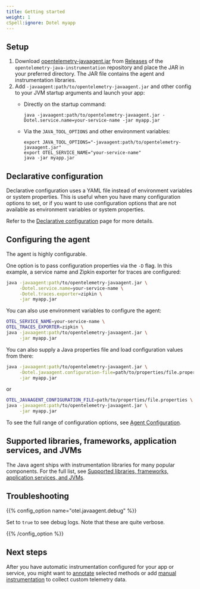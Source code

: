 ```yaml
---
title: Getting started
weight: 1
cSpell:ignore: Dotel myapp
---
```


## Setup

1.  Download [opentelemetry-javaagent.jar][] from [Releases][] of the
    `opentelemetry-java-instrumentation` repository and place the JAR in your
    preferred directory. The JAR file contains the agent and instrumentation
    libraries.
2.  Add `-javaagent:path/to/opentelemetry-javaagent.jar` and other config to
    your JVM startup arguments and launch your app:
    - Directly on the startup command:

      ```shell
      java -javaagent:path/to/opentelemetry-javaagent.jar -Dotel.service.name=your-service-name -jar myapp.jar
      ```

    - Via the `JAVA_TOOL_OPTIONS` and other environment variables:

      ```shell
      export JAVA_TOOL_OPTIONS="-javaagent:path/to/opentelemetry-javaagent.jar"
      export OTEL_SERVICE_NAME="your-service-name"
      java -jar myapp.jar
      ```

## Declarative configuration

Declarative configuration uses a YAML file instead of environment variables or system
properties. This is useful when you have many configuration options to set, or if you
want to use configuration options that are not available as environment variables or system
properties.

Refer to the [Declarative configuration](../declarative-configuration) page for more details.

## Configuring the agent

The agent is highly configurable.

One option is to pass configuration properties via the `-D` flag. In this
example, a service name and Zipkin exporter for traces are configured:

```sh
java -javaagent:path/to/opentelemetry-javaagent.jar \
     -Dotel.service.name=your-service-name \
     -Dotel.traces.exporter=zipkin \
     -jar myapp.jar
```

You can also use environment variables to configure the agent:

```sh
OTEL_SERVICE_NAME=your-service-name \
OTEL_TRACES_EXPORTER=zipkin \
java -javaagent:path/to/opentelemetry-javaagent.jar \
     -jar myapp.jar
```

You can also supply a Java properties file and load configuration values from
there:

```sh
java -javaagent:path/to/opentelemetry-javaagent.jar \
     -Dotel.javaagent.configuration-file=path/to/properties/file.properties \
     -jar myapp.jar
```

or

```sh
OTEL_JAVAAGENT_CONFIGURATION_FILE=path/to/properties/file.properties \
java -javaagent:path/to/opentelemetry-javaagent.jar \
     -jar myapp.jar
```

To see the full range of configuration options, see
[Agent Configuration](../configuration).

## Supported libraries, frameworks, application services, and JVMs

The Java agent ships with instrumentation libraries for many popular components.
For the full list, see [Supported libraries, frameworks, application services,
and JVMs][support].

## Troubleshooting

{{% config_option name="otel.javaagent.debug" %}}

Set to `true` to see debug logs. Note that these are quite verbose.

{{% /config_option %}}

## Next steps

After you have automatic instrumentation configured for your app or service, you
might want to [annotate](../annotations) selected methods or add
[manual instrumentation](/docs/languages/java/instrumentation/) to collect
custom telemetry data.

[opentelemetry-javaagent.jar]:
  https://github.com/open-telemetry/opentelemetry-java-instrumentation/releases/latest/download/opentelemetry-javaagent.jar
[releases]:
  https://github.com/open-telemetry/opentelemetry-java-instrumentation/releases
[support]:
  https://github.com/open-telemetry/opentelemetry-java-instrumentation/blob/main/docs/supported-libraries.md
